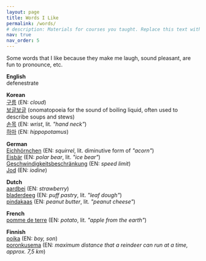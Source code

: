 ```yaml
---
layout: page
title: Words I Like
permalink: /words/
# description: Materials for courses you taught. Replace this text with your description.
nav: true
nav_order: 5
---
```


Some words that I like because they make me laugh, sound pleasant, are fun to pronounce, etc.


<!-- ENGLISH -->
<p>
<strong>English</strong><br>
defenestrate<br>

</p>


<!-- KOREAN -->
<p>
<strong>Korean</strong><br>
<a href="https://forvo.com/word/%EA%B5%AC%EB%A6%84/#ko" target="_blank">구름</a> (EN: <em>cloud</em>)<br>
<a href="https://forvo.com/word/%EB%B3%B4%EA%B8%80%EB%B3%B4%EA%B8%80/#ko" target="_blank">보글보글</a> (onomatopoeia for the sound of boiling liquid, often used to describe soups and stews)<br>
<a href="https://forvo.com/word/%EC%86%90%EB%AA%A9/#ko" target="_blank">손목</a> (EN: <em>wrist</em>, lit. <em>"hand neck"</em>)<br>
<a href="https://forvo.com/word/%ED%95%98%EB%A7%88/#ko" target="_blank">하마</a> (EN: <em>hippopotamus</em>)<br>

</p>


<!-- GERMAN -->
<p>
<strong>German</strong><br>
<a href="https://forvo.com/word/eichh%C3%B6rnchen/#de" target="_blank">Eichhörnchen</a> (EN: <em>squirrel</em>, lit. diminutive form of <em>"acorn"</em>)<br>
<a href="https://forvo.com/word/eisb%C3%A4r/#de" target="_blank">Eisbär</a> (EN: <em>polar bear</em>, lit. <em>"ice bear"</em>)<br>
<a href="https://forvo.com/word/geschwindigkeitsbeschr%C3%A4nkung/#de" target="_blank">Geschwindigkeitsbeschränkung</a> (EN: <em>speed limit</em>)<br>
<a href="https://forvo.com/word/jod/#de" target="_blank">Jod</a> (EN: <em>iodine</em>)<br>

</p>


<!-- DUTCH -->
<p>
<strong>Dutch</strong><br>
<a href="https://forvo.com/word/aardbei/#nl" target="_blank">aardbei</a> (EN: <em>strawberry</em>)<br>
<a href="https://forvo.com/word/bladerdeeg/#nl" target="_blank">bladerdeeg</a> (EN: <em>puff pastry</em>, lit. <em>"leaf dough"</em>)<br>
<a href="https://forvo.com/word/pindakaas/#nl" target="_blank">pindakaas</a> (EN: <em>peanut butter</em>, lit. <em>"peanut cheese"</em>)<br>

</p>


<!-- FRENCH -->
<p>
<strong>French</strong><br>
<a href="https://forvo.com/word/pomme_de_terre/#fr" target="_blank">pomme de terre</a> (EN: <em>potato</em>, lit. <em>"apple from the earth"</em>)<br>

</p>


<!-- FINNISH -->
<p>
<strong>Finnish</strong><br>
<a href="https://forvo.com/word/poika/#fi" target="_blank">poika</a> (EN: <em>boy, son</em>)<br>
<a href="https://forvo.com/word/poronkusema/#fi" target="_blank">poronkusema</a> (EN: <em>maximum distance that a reindeer can run at a time, approx. 7,5 km</em>)

</p>